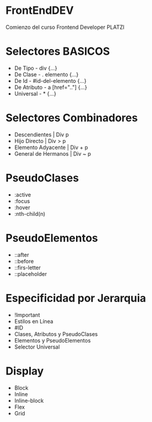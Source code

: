 # FrontEndDEV
Comienzo del curso Frontend Developer PLATZI

# Selectores BASICOS
* De Tipo      -   div {...}
* De Clase     -   . elemento {...}
* De Id        -   #id-del-elemento {...}
* De Atributo  -   a [href=".."] {...}
* Universal    -   * {...}

# Selectores Combinadores
* Descendientes | Div p
* Hijo Directo | Div > p
* Elemento Adyacente | Div + p
* General de Hermanos | Div ~ p

# PseudoClases 
* :active
* :focus
* :hover
* :nth-child(n)

# PseudoElementos
* ::after
* ::before
* ::firs-letter
* ::placeholder

# Especificidad por Jerarquia
* !Important
* Estilos en Línea
* #ID
* Clases, Atributos y PseudoClases
* Elementos y PseudoElementos
* Selector Universal

# Display
* Block 
* Inline
* Inline-block
* Flex
* Grid